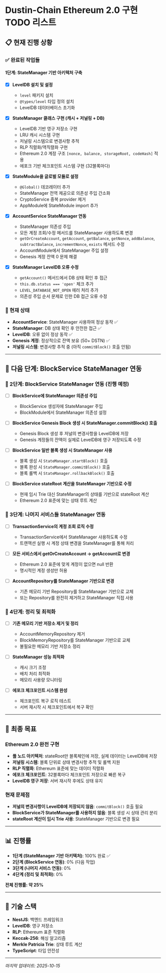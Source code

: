 # Dustin-Chain Ethereum 2.0 구현 TODO 리스트

## 📋 현재 진행 상황

### ✅ 완료된 작업들

#### 1단계: StateManager 기반 아키텍처 구축

- [x] **LevelDB 설치 및 설정**
  - `level` 패키지 설치
  - `@types/level` 타입 정의 설치
  - LevelDB 데이터베이스 초기화

- [x] **StateManager 클래스 구현 (캐시 + 저널링 + DB)**
  - LevelDB 기반 영구 저장소 구현
  - LRU 캐시 시스템 구현
  - 저널링 시스템으로 변경사항 추적
  - RLP 직렬화/역직렬화 구현
  - Ethereum 2.0 계정 구조 `[nonce, balance, storageRoot, codeHash]` 적용
  - 에포크 기반 체크포인트 시스템 구현 (32블록마다)

- [x] **StateModule을 글로벌 모듈로 설정**
  - `@Global()` 데코레이터 추가
  - StateManager 전역 제공으로 의존성 주입 간소화
  - CryptoService 중복 provider 제거
  - AppModule에 StateModule import 추가

- [x] **AccountService StateManager 연동**
  - StateManager 의존성 주입
  - 모든 계정 조회/수정 메서드를 StateManager 사용하도록 변경
  - `getOrCreateAccount`, `getAccount`, `getBalance`, `getNonce`, `addBalance`, `subtractBalance`, `incrementNonce`, `exists` 메서드 수정
  - AccountModule에서 StateManager 주입 설정
  - Genesis 계정 잔액 0 문제 해결

- [x] **StateManager LevelDB 오류 수정**
  - `getAccount()` 메서드에서 DB 상태 확인 후 접근
  - `this.db.status === 'open'` 체크 추가
  - `LEVEL_DATABASE_NOT_OPEN` 에러 처리 추가
  - 의존성 주입 순서 문제로 인한 DB 접근 오류 수정

### 🔄 현재 상태

- **AccountService**: StateManager 사용하여 정상 동작 ✅
- **StateManager**: DB 상태 확인 후 안전한 접근 ✅
- **LevelDB**: 오류 없이 정상 동작 ✅
- **Genesis 계정**: 정상적으로 잔액 보유 (50+ DSTN) ✅
- **저널링 시스템**: 변경사항 추적 중 (아직 `commitBlock()` 호출 안됨)

---

## 🚀 다음 단계: BlockService StateManager 연동

### 📝 2단계: BlockService StateManager 연동 (진행 예정)

- [ ] **BlockService에 StateManager 의존성 주입**
  - BlockService 생성자에 StateManager 주입
  - BlockModule에서 StateManager 의존성 설정

- [ ] **BlockService Genesis Block 생성 시 StateManager.commitBlock() 호출**
  - Genesis Block 생성 후 저널의 변경사항을 LevelDB에 저장
  - Genesis 계정들의 잔액이 실제로 LevelDB에 영구 저장되도록 수정

- [ ] **BlockService 일반 블록 생성 시 StateManager 사용**
  - 블록 생성 시 `StateManager.startBlock()` 호출
  - 블록 완성 시 `StateManager.commitBlock()` 호출
  - 블록 롤백 시 `StateManager.rollbackBlock()` 호출

- [ ] **BlockService stateRoot 계산을 StateManager 기반으로 수정**
  - 현재 임시 Trie 대신 StateManager의 상태를 기반으로 stateRoot 계산
  - Ethereum 2.0 표준에 맞는 상태 루트 계산

### 📝 3단계: 나머지 서비스들 StateManager 연동

- [ ] **TransactionService의 계정 조회 로직 수정**
  - TransactionService에서 StateManager 사용하도록 수정
  - 트랜잭션 실행 시 계정 상태 변경을 StateManager를 통해 처리

- [ ] **모든 서비스에서 getOrCreateAccount → getAccount로 변경**
  - Ethereum 2.0 표준에 맞게 계정이 없으면 null 반환
  - 명시적인 계정 생성만 허용

- [ ] **AccountRepository를 StateManager 기반으로 변경**
  - 기존 메모리 기반 Repository를 StateManager 기반으로 교체
  - 또는 Repository를 완전히 제거하고 StateManager 직접 사용

### 📝 4단계: 정리 및 최적화

- [ ] **기존 메모리 기반 저장소 제거 및 정리**
  - AccountMemoryRepository 제거
  - BlockMemoryRepository를 StateManager 기반으로 교체
  - 불필요한 메모리 기반 저장소 정리

- [ ] **StateManager 성능 최적화**
  - 캐시 크기 조정
  - 배치 처리 최적화
  - 메모리 사용량 모니터링

- [ ] **에포크 체크포인트 시스템 완성**
  - 체크포인트 복구 로직 테스트
  - 서버 재시작 시 체크포인트에서 복구 확인

---

## 🎯 최종 목표

### Ethereum 2.0 완전 구현

- **풀 노드 아키텍처**: stateRoot만 블록체인에 저장, 실제 데이터는 LevelDB에 저장
- **저널링 시스템**: 블록 단위로 상태 변경사항 추적 및 롤백 지원
- **RLP 직렬화**: Ethereum 표준에 맞는 데이터 직렬화
- **에포크 체크포인트**: 32블록마다 체크포인트 저장으로 빠른 복구
- **LevelDB 영구 저장**: 서버 재시작 후에도 상태 유지

### 현재 문제점

- **저널의 변경사항이 LevelDB에 저장되지 않음**: `commitBlock()` 호출 필요
- **BlockService가 StateManager를 사용하지 않음**: 블록 생성 시 상태 관리 분리
- **stateRoot 계산이 임시 Trie 사용**: StateManager 기반으로 변경 필요

---

## 📊 진행률

- **1단계 (StateManager 기반 아키텍처)**: 100% 완료 ✅
- **2단계 (BlockService 연동)**: 0% (다음 작업)
- **3단계 (나머지 서비스 연동)**: 0%
- **4단계 (정리 및 최적화)**: 0%

**전체 진행률: 약 25%**

---

## 🔧 기술 스택

- **NestJS**: 백엔드 프레임워크
- **LevelDB**: 영구 저장소
- **RLP**: Ethereum 표준 직렬화
- **Keccak-256**: 해싱 알고리즘
- **Merkle Patricia Trie**: 상태 루트 계산
- **TypeScript**: 타입 안전성

---

_마지막 업데이트: 2025-10-15_
